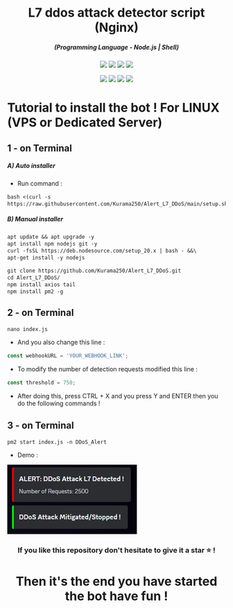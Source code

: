 <h1 align="center">L7 ddos ​​attack detector script (Nginx)</h1>
<em><h5 align="center">(Programming Language - Node.js | Shell)</h5></em>

<p align="center">
  <img src="https://img.shields.io/github/stars/Kurama250/Alert_L7_DDoS">
  <img src="https://img.shields.io/github/license/Kurama250/Alert_L7_DDoS">
  <img src="https://img.shields.io/github/repo-size/Kurama250/Alert_L7_DDoS">
  <img src="https://img.shields.io/badge/stability-stable-green">
</p>

<p align="center">
  <img src="https://img.shields.io/badge/nginx-v1.18.0-brightgreen">
  <img src="https://img.shields.io/npm/v/module-name">
  <img src="https://img.shields.io/npm/v/axios?label=axios">
  <img src="https://img.shields.io/npm/v/tail?label=tail">
</p>

# Tutorial to install the bot ! For LINUX (VPS or Dedicated Server)

## 1 - on Terminal

<h5>A) Auto installer</h5>

- Run command :

```shell script
bash <(curl -s https://raw.githubusercontent.com/Kurama250/Alert_L7_DDoS/main/setup.sh)
```
<h5>B) Manual installer</h5>

```shell script
apt update && apt upgrade -y
apt install npm nodejs git -y
curl -fsSL https://deb.nodesource.com/setup_20.x | bash - &&\
apt-get install -y nodejs
```

```shell script
git clone https://github.com/Kurama250/Alert_L7_DDoS.git
cd Alert_L7_DDoS/
npm install axios tail
npm install pm2 -g
```
## 2 - on Terminal

```shell script
nano index.js
```

- And you also change this line :

```js
const webhookURL = 'YOUR_WEBHOOK_LINK';
```

- To modify the number of detection requests modified this line :

```js
const threshold = 750;
```

- After doing this, press CTRL + X and you press Y and ENTER then you do the following commands !

## 3 - on Terminal

```shell script
pm2 start index.js -n DDoS_Alert
```

- Demo : 

![alt text](https://github.com/Kurama250/Alert_L7_DDoS/blob/main/alert_ddos.png?raw=true)

<h3 align="center">If you like this repository don't hesitate to give it a star ⭐ !</h3>
<h1 align="center">Then it's the end you have started the bot have fun !</h1>
